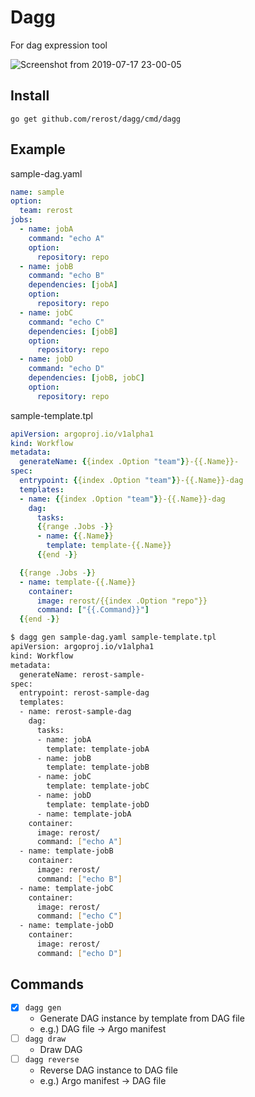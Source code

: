 # Dagg 
For dag expression tool

![Screenshot from 2019-07-17 23-00-05](https://user-images.githubusercontent.com/5201588/61381933-c6a29900-a8e6-11e9-968f-105215d714e8.png)

## Install
```
go get github.com/rerost/dagg/cmd/dagg
```

## Example
sample-dag.yaml
```yaml
name: sample
option:
  team: rerost
jobs:
  - name: jobA
    command: "echo A"
    option:
      repository: repo
  - name: jobB
    command: "echo B"
    dependencies: [jobA]
    option:
      repository: repo
  - name: jobC
    command: "echo C"
    dependencies: [jobB]
    option:
      repository: repo
  - name: jobD
    command: "echo D"
    dependencies: [jobB, jobC]
    option:
      repository: repo
```

sample-template.tpl
```yaml
apiVersion: argoproj.io/v1alpha1
kind: Workflow
metadata:
  generateName: {{index .Option "team"}}-{{.Name}}-
spec:
  entrypoint: {{index .Option "team"}}-{{.Name}}-dag
  templates:
  - name: {{index .Option "team"}}-{{.Name}}-dag
    dag:
      tasks:
      {{range .Jobs -}}
      - name: {{.Name}}
        template: template-{{.Name}}
      {{end -}}

  {{range .Jobs -}}
  - name: template-{{.Name}}
    container:
      image: rerost/{{index .Option "repo"}}
      command: ["{{.Command}}"]
  {{end -}}
```

```bash
$ dagg gen sample-dag.yaml sample-template.tpl
apiVersion: argoproj.io/v1alpha1
kind: Workflow
metadata:
  generateName: rerost-sample-
spec:
  entrypoint: rerost-sample-dag
  templates:
  - name: rerost-sample-dag
    dag:
      tasks:
      - name: jobA
        template: template-jobA
      - name: jobB
        template: template-jobB
      - name: jobC
        template: template-jobC
      - name: jobD
        template: template-jobD
      - name: template-jobA
    container:
      image: rerost/
      command: ["echo A"]
  - name: template-jobB
    container:
      image: rerost/
      command: ["echo B"]
  - name: template-jobC
    container:
      image: rerost/
      command: ["echo C"]
  - name: template-jobD
    container:
      image: rerost/
      command: ["echo D"]
```

## Commands
- [x] `dagg gen`
  - Generate DAG instance by template from DAG file
  - e.g.) DAG file -> Argo manifest
- [ ] `dagg draw`
  - Draw DAG
- [ ] `dagg reverse`
  - Reverse DAG instance to DAG file
  - e.g.) Argo manifest -> DAG file
